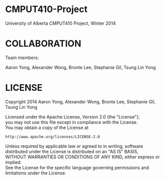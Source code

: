 CMPUT410-Project
================

University of Alberta CMPUT410 Project, Winter 2014


COLLABORATION  
=============  

Team members:  

Aaron Yong, Alexander Wong, Bronte Lee, Stephanie Gil, Tsung Lin Yong   

LICENSE  
=======  

Copyright 2014 Aaron Yong, Alexander Wong, Bronte Lee, Stephanie Gil, Tsung Lin Yong   

Licensed under the Apache License, Version 2.0 (the "License");  
you may not use this file except in compliance with the License.  
You may obtain a copy of the License at  

    http://www.apache.org/licenses/LICENSE-2.0  

Unless required by applicable law or agreed to in writing, software  
distributed under the License is distributed on an "AS IS" BASIS,  
WITHOUT WARRANTIES OR CONDITIONS OF ANY KIND, either express or implied.  
See the License for the specific language governing permissions and  
limitations under the License.  

